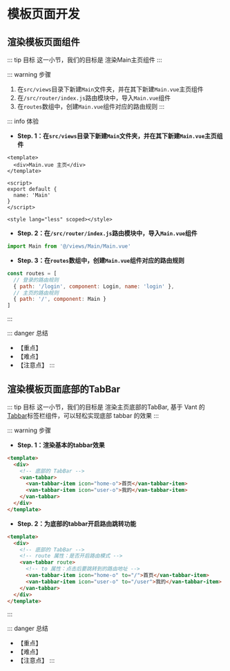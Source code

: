 # 模板页面开发

## 渲染模板页面组件

::: tip 目标
这一小节，我们的目标是 渲染Main主页组件
:::

::: warning 步骤

1. 在`src/views`目录下新建`Main`文件夹，并在其下新建`Main.vue`主页组件
2. 在`/src/router/index.js`路由模块中，导入`Main.vue`组件
3. 在`routes`数组中，创建`Main.vue`组件对应的路由规则
:::

::: info 体验

* **Step. 1：在`src/views`目录下新建`Main`文件夹，并在其下新建`Main.vue`主页组件**

```vue
<template>
  <div>Main.vue 主页</div>
</template>

<script>
export default {
  name: 'Main'
}
</script>

<style lang="less" scoped></style>
```

* **Step. 2：在`/src/router/index.js`路由模块中，导入`Main.vue`组件**

```js
import Main from '@/views/Main/Main.vue'
```

* **Step. 3：在`routes`数组中，创建`Main.vue`组件对应的路由规则**

```js
const routes = [
  // 登录的路由规则
  { path: '/login', component: Login, name: 'login' },
  // 主页的路由规则
  { path: '/', component: Main }
]
```

:::

::: danger 总结

* 【重点】
* 【难点】
* 【注意点】
:::

## 渲染模板页面底部的TabBar

::: tip 目标
这一小节，我们的目标是 渲染主页底部的TabBar,
基于 Vant 的 [Tabbar](https://vant-contrib.gitee.io/vant/#/zh-CN/tabbar)标签栏组件，可以轻松实现底部 tabbar 的效果
:::

::: warning 步骤

* **Step. 1：渲染基本的tabbar效果**

```html
<template>
  <div>
    <!-- 底部的 TabBar -->
    <van-tabbar>
      <van-tabbar-item icon="home-o">首页</van-tabbar-item>
      <van-tabbar-item icon="user-o">我的</van-tabbar-item>
    </van-tabbar>
  </div>
</template>
```

* **Step. 2：为底部的tabbar开启路由跳转功能**

```html
<template>
  <div>
    <!-- 底部的 TabBar -->
    <!-- route 属性：是否开启路由模式 -->
    <van-tabbar route>
      <!-- to 属性：点击后要跳转到的路由地址 -->
      <van-tabbar-item icon="home-o" to="/">首页</van-tabbar-item>
      <van-tabbar-item icon="user-o" to="/user">我的</van-tabbar-item>
    </van-tabbar>
  </div>
</template>

```

:::

::: danger 总结

* 【重点】
* 【难点】
* 【注意点】
:::
